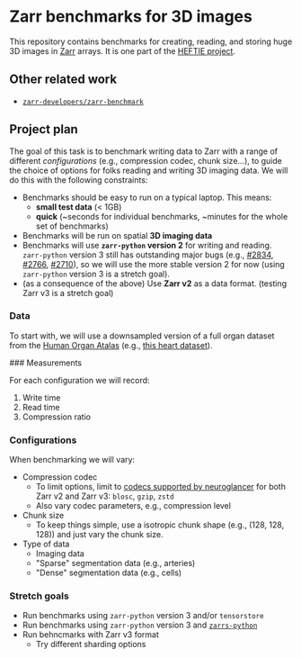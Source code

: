 # Zarr benchmarks for 3D images

This repository contains benchmarks for creating, reading, and storing huge 3D images in [Zarr](https://zarr.dev/) arrays.
It is one part of the [HEFTIE project](https://github.com/HEFTIEProject).

## Other related work

- [`zarr-developers/zarr-benchmark`](https://github.com/zarr-developers/zarr-benchmark)

## Project plan

The goal of this task is to benchmark writing data to Zarr with a range of different _configurations_ (e.g., compression codec, chunk size...), to guide the choice of options for folks reading and writing 3D imaging data.
We will do this with the following constraints:

- Benchmarks should be easy to run on a typical laptop. This means:
  - **small test data** (< 1GB)
  - **quick** (~seconds for individual benchmarks, ~minutes for the whole set of benchmarks)
- Benchmarks will be run on spatial **3D imaging data**
- Benchmarks will use **`zarr-python` version 2** for writing and reading. `zarr-python` version 3 still has outstanding major bugs (e.g., [#2834](https://github.com/zarr-developers/zarr-python/issues/2834), [#2766](https://github.com/zarr-developers/zarr-python/issues/2766), [#2710](https://github.com/zarr-developers/zarr-python/issues/2710)), so we will use the more stable version 2 for now (using `zarr-python` version 3 is a stretch goal).
- (as a consequence of the above) Use **Zarr v2** as a data format. (testing Zarr v3 is a stretch goal)

### Data

To start with, we will use a downsampled version of a full organ dataset from the [Human Organ Atalas](https://human-organ-atlas.esrf.fr) (e.g., [this heart dataset](https://human-organ-atlas.esrf.fr/datasets/1773966096)).

### Measurements

For each configuration we will record:

1. Write time
2. Read time
3. Compression ratio

### Configurations

When benchmarking we will vary:

- Compression codec
  - To limit options, limit to [codecs supported by neuroglancer](https://github.com/google/neuroglancer/tree/master/src/datasource/zarr#zarr-v2) for both Zarr v2 and Zarr v3: `blosc`, `gzip`, `zstd`
  - Also vary codec parameters, e.g., compression level
- Chunk size
  - To keep things simple, use a isotropic chunk shape (e.g., (128, 128, 128)) and just vary the chunk size.
- Type of data
  - Imaging data
  - "Sparse" segmentation data (e.g., arteries)
  - "Dense" segmentation data (e.g., cells)

### Stretch goals

- Run benchmarks using `zarr-python` version 3 and/or `tensorstore`
- Run benchmarks using `zarr-python` version 3 and [`zarrs-python`](https://github.com/ilan-gold/zarrs-python)
- Run behncmarks with Zarr v3 format
  - Try different sharding options
